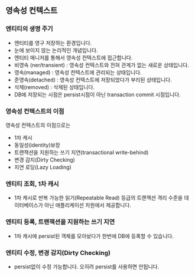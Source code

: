 ## 영속성 컨텍스트
### 엔티티의 생명 주기
- 엔티티를 영구 저장하는 환경입니다.
- 눈에 보이지 않는 논리적인 개념입니다.
- 엔티티 매니저를 통해서 영속성 컨텍스트에 접근합니다.
- 비영속 (ner/transient) : 영속성 컨텍스트와 전혀 관계가 없는 새로운 상태입니다.
- 영속(managed) : 영속성 컨텍스트에 관리되는 상태입니다.
- 준영속(detached) : 영속성 컨텍스트에 저장되었다가 부리된 상태입니다.
- 삭제(removed) : 삭제된 상태입니다.
- DB에 저장되는 시점은 persist시점이 아닌 transaction commit 시점입니다.

### 영속성 컨텍스트의 이점
영속성 컨텍스트의 이점으로는
- 1차 캐시
- 동일성(identity)보장
- 트랜잭션을 지원하는 쓰기 지연(transactional write-behind)
- 변경 감지(Dirty Checking)
- 지연 로딩(Lazy Loading)

### 엔티티 조회, 1차 캐시
- 1차 캐시로 반복 가능한 읽기(Repeatable Read) 등급의 트랜잭션 격리 수준을 데이터베이스가 아닌 애플리케이션 차원에서 제공합니다.

### 엔티티 등록, 트랜잭션을 지원하는 쓰기 지연
- 1차 캐시에 persist된 객체를 모아놨다가 한번에 DB에 등록할 수 있습니다.

### 엔티티 수정, 변경 감지(Dirty Checking)
- persist없이 수정 가능합니다. 오히려 persist를 사용하면 안됩니다.
